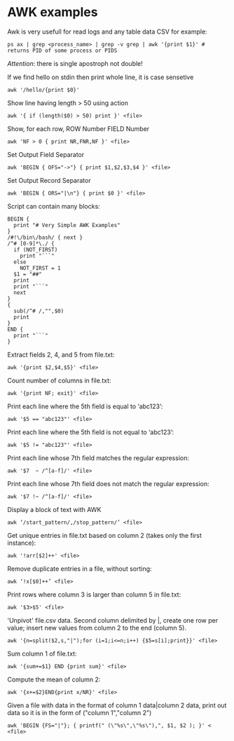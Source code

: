 AWK examples
============

Awk is very usefull for read logs and any table data CSV for example:
```
ps ax | grep <process_name> | grep -v grep | awk '{print $1}' # returns PID of some process or PIDS
```
*Attention*: there is single apostroph not double!

If we find hello on stdin then print whole line, it is case sensetive

```awk '/hello/{print $0}'```

Show line having length > 50 using action

```awk '{ if (length($0) > 50) print }' <file>```

Show, for each row, ROW Number FIELD Number

```awk 'NF > 0 { print NR,FNR,NF }' <file>```

Set Output Field Separator

```awk 'BEGIN { OFS="->"} { print $1,$2,$3,$4 }' <file>```

Set Output Record Separator

```awk 'BEGIN { ORS="|\n"} { print $0 }' <file>```

Script can contain many blocks:
```
BEGIN {
  print "# Very Simple AWK Examples"
}
/#!\/bin\/bash/ { next }
/^# [0-9]*\./ {
  if (NOT_FIRST)
    print "```"
  else
    NOT_FIRST = 1
  $1 = "##"
  print
  print "```"
  next
}
{
  sub(/^# /,"",$0)
  print
}
END {
  print "```"
}
```

Extract fields 2, 4, and 5 from file.txt:

```awk '{print $2,$4,$5}' <file>```

Count number of columns in file.txt:

```awk '{print NF; exit}' <file>```

Print each line where the 5th field is equal to ‘abc123’:

```awk '$5 == "abc123"' <file>```

Print each line where the 5th field is not equal to ‘abc123’:

```awk '$5 != "abc123"' <file>```

Print each line whose 7th field matches the regular expression:

```awk '$7  ~ /^[a-f]/' <file>```

Print each line whose 7th field does not match the regular expression:

```awk '$7 !~ /^[a-f]/' <file>```

Display a block of text with AWK

```awk ‘/start_pattern/,/stop_pattern/’ <file>```

Get unique entries in file.txt based on column 2 (takes only the first instance):

```awk '!arr[$2]++' <file>```

Remove duplicate entries in a file, without sorting:

```awk ‘!x[$0]++’ <file>```

Print rows where column 3 is larger than column 5 in file.txt:

```awk '$3>$5' <file>```

'Unpivot' file.csv data. Second column delimited by |, create one row per value; insert new values from column 2 to the end (column 5).

```awk '{n=split($2,s,"|");for (i=1;i<=n;i++) {$5=s[i];print}}' <file>```

Sum column 1 of file.txt:

```awk '{sum+=$1} END {print sum}' <file>```

Compute the mean of column 2:

```awk '{x+=$2}END{print x/NR}' <file>```

Given a file with data in the format of column 1 data|column 2 data, print out data so it is in the form of ("column 1","column 2")

```awk 'BEGIN {FS="|"}; { printf(" (\"%s\",\"%s\"),", $1, $2 ); }' < <file>```
